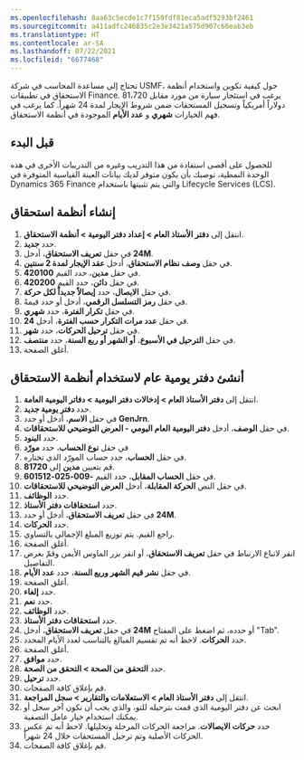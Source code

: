 ```yaml
---
ms.openlocfilehash: 8aa63c5ecde1c7f159fdf81eca5adf5293bf2461
ms.sourcegitcommit: a411adfc246835c2e3e3421a575d907c66eab3eb
ms.translationtype: HT
ms.contentlocale: ar-SA
ms.lasthandoff: 07/22/2021
ms.locfileid: "6677468"
---
```

تحتاج إلى مساعدة المحاسب في شركة USMF، حول كيفية تكوين واستخدام أنظمة الاستحقاق في تطبيقات Finance. يرغب في استئجار سيارة من مورد مقابل 81،720 دولاراً أمريكياً وتسجيل المستحقات ضمن شروط الإيجار لمدة 24 شهراً. كما يرغب في فهم الخيارات **شهري** و **عدد الأيام** الموجودة في أنظمة الاستحقاق. 

## <a name="before-you-begin"></a>قبل البدء 

للحصول على أقصى استفادة من هذا التدريب وغيره من التدريبات الأخرى في هذه الوحدة النمطية، نوصيك بأن يكون متوفر لديك بيانات العينة القياسية المتوفرة في Dynamics 365 Finance والتي يتم تثبيتها باستخدام Lifecycle Services (LCS). 

## <a name="create-accrual-schemes"></a>إنشاء أنظمة استحقاق 

1.  انتقل إلى **دفتر الأستاذ العام > إعداد دفتر اليومية > أنظمة الاستحقاق**.
2.  حدد **جديد‎**.
3.  في حقل **تعريف الاستحقاق**، أدخل **‎24M**.
4.  في حقل **وصف نظام الاستحقاق**، أدخل **عقد الإيجار لمدة 2 سنتين**.
5.  في حقل **مدين**، حدد القيم **420100**.
6.  في حقل **دائن**، حدد القيم **420200**.
7.  في حقل **الايصال**، حدد **إيصالاً جديداً لكل حركة**.
8.  في حقل **رمز التسلسل الرقمي**، أدخل أو حدد قيمةً.
9.  في حقل **تكرار الفترة**، حدد **شهري**.
10. في حقل **عدد مرات التكرار حسب الفترة**، أدخل **24**.
11. في حقل **ترحيل الحركات**، حدد **شهر**.
12. في حقل **الترحيل في الأسبوع**، **أو الشهر أو ربع السنة**، حدد **منتصف**.
13. أغلق الصفحة.


## <a name="create-general-journal-to-use-accrual-schemes"></a>أنشئ دفتر يومية عام لاستخدام أنظمة الاستحقاق 

1.  انتقل إلى **دفتر الأستاذ العام > إدخالات دفتر اليومية > دفاتر اليومية العامة**.
2.  حدد **دفتر يومية جديد**.
3.  في حقل **الاسم**، أدخل أو حدد **GenJrn‎**. 
4.  في حقل **الوصف**، أدخل **دفتر اليومية العام اليومي - العرض التوضيحي للاستحقاقات**.
5.  حدد **البنود**.
6.  في حقل **نوع الحساب**، حدد **مورّد**
7.  في حقل **الحساب**، حدد حساب المورّد الذي تختاره.
8.  قم بتعيين **مدين** إلى **81720**.
9.  في حقل **الحساب المقابل**، حدد القيم **-009-025-601512**.
10. في حقل النص **الحركة المقابلة**، أدخل **العرض التوضيحي للاستحقاقات**.
11. حدد **الوظائف**.
12. حدد **استحقاقات دفتر الأستاذ**.
13. في حقل **تعريف الاستحقاق**، أدخل أو حدد **‎24M**.
14. حدد **الحركات**.
15. راجع القيم. يتم توزيع المبلغ الإجمالي بالتساوي.
16. أغلق الصفحة.
17. انقر لاتباع الارتباط في حقل **تعريف الاستحقاق**، أو انقر بزر الماوس الأيمن وقمّ بعرض التفاصيل.
18. في حقل **نشر قيم الشهر وربع السنة**، حدد **عدد الأيام**.
19. أغلق الصفحة.
20. حدد **إلغاء**.
21. حدد **نعم**.
22. حدد **الوظائف**.
23. حدد **استحقاقات دفتر الأستاذ**.
24. في حقل **تعريف الاستحقاق**، أدخل **‎24M** أو حدده، ثم اضغط على المفتاح "Tab".
25. حدد **الحركات**. لاحظ أنه تم تقسيم المبالغ بالتناسب لعدد الأيام المحدد.
26. أغلق الصفحة.
27. حدد **موافق**.
28. حدد **التحقق من الصحة > التحقق من الصحة**.
29. حدد **ترحيل**.
30. قم بإغلاق كافة الصفحات.
31. انتقل إلى **دفتر الأستاذ العام > الاستعلامات والتقارير > سجل المراجعة**.
32. ابحث عن دفتر اليومية الذي قمت بترحيله للتو، والذي يجب أن نكون آخر سجل أو يمكنك استخدام خيار عامل التصفية.
33. حدد **حركات الايصالات**. مراجعة الحركات المرحلة وتحليلها. لاحظ أنه تم عكس الحركات الأصلية وتم ترحيل المستحقات خلال 24 شهراً.
35. قم بإغلاق كافة الصفحات.

